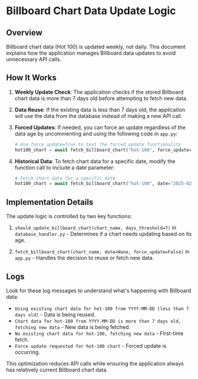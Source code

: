 # Billboard Chart Data Update Logic

## Overview

Billboard chart data (Hot 100) is updated weekly, not daily. This document explains how the application manages Billboard data updates to avoid unnecessary API calls.

## How It Works

1. **Weekly Update Check**: The application checks if the stored Billboard chart data is more than 7 days old before attempting to fetch new data.

2. **Data Reuse**: If the existing data is less than 7 days old, the application will use the data from the database instead of making a new API call.

3. **Forced Updates**: If needed, you can force an update regardless of the data age by uncommenting and using the following code in `app.py`:
   ```python
   # Use force_update=True to test the forced update functionality
   hot100_chart = await fetch_billboard_chart("hot-100", force_update=True)
   ```

4. **Historical Data**: To fetch chart data for a specific date, modify the function call to include a date parameter:
   ```python
   # Fetch chart data for a specific date
   hot100_chart = await fetch_billboard_chart("hot-100", date="2025-02-15")
   ```

## Implementation Details

The update logic is controlled by two key functions:

1. `should_update_billboard_chart(chart_name, days_threshold=7)` in `database_handler.py` - Determines if a chart needs updating based on its age.

2. `fetch_billboard_chart(chart_name, date=None, force_update=False)` in `app.py` - Handles the decision to reuse or fetch new data.

## Logs

Look for these log messages to understand what's happening with Billboard data:

- `Using existing chart data for hot-100 from YYYY-MM-DD (less than 7 days old)` - Data is being reused.
- `Chart data for hot-100 from YYYY-MM-DD is more than 7 days old, fetching new data` - New data is being fetched.
- `No existing chart data for hot-100, fetching new data` - First-time fetch.
- `Force update requested for hot-100 chart` - Forced update is occurring.

This optimization reduces API calls while ensuring the application always has relatively current Billboard chart data.